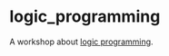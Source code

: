 # logic_programming
A workshop about [logic programming][logic_programming].

[logic_programming]: https://en.wikipedia.org/wiki/Logic_programming
